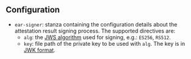 ## Configuration

- `ear-signer`: stanza containing the configuration details about the attestation
  result signing process.  The supported directives are:
  - `alg`: the [JWS algorithm](https://www.iana.org/assignments/jose/jose.xhtml#web-signature-encryption-algorithms)
    used for signing, e.g.: `ES256`, `RS512`.
  - `key`: file path of the private key to be used with `alg`.
    The key is in [JWK format](https://datatracker.ietf.org/doc/rfc7517/).
